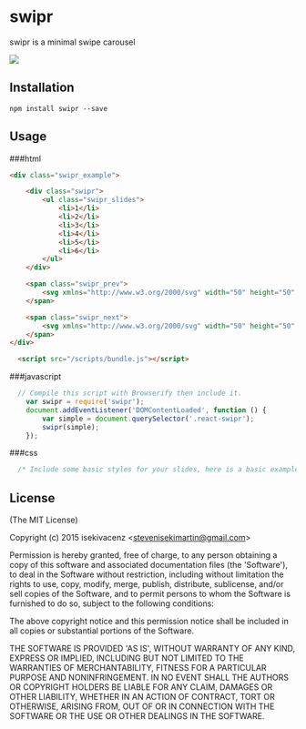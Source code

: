 # swipr

swipr is a minimal swipe carousel

![](http://img1.wikia.nocookie.net/__cb20130426021828/villains/images/thumb/7/78/Swiper.jpg/500px-Swiper.jpg)

## Installation

`npm install swipr --save`

## Usage

###html

```html
<div class="swipr_example">

    <div class="swipr">
        <ul class="swipr_slides">
            <li>1</li>
            <li>2</li>
            <li>3</li>
            <li>4</li>
            <li>5</li>
            <li>6</li>
        </ul>
    </div>

    <span class="swipr_prev">
        <svg xmlns="http://www.w3.org/2000/svg" width="50" height="50" viewBox="0 0 501.5 501.5"><g><path fill="#2E435A" d="M302.67 90.877l55.77 55.508L254.575 250.75 358.44 355.116l-55.77 55.506L143.56 250.75z"></path></g></svg>
    </span>

    <span class="swipr_next">
        <svg xmlns="http://www.w3.org/2000/svg" width="50" height="50" viewBox="0 0 501.5 501.5"><g><path fill="#2E435A" d="M199.33 410.622l-55.77-55.508L247.425 250.75 143.56 146.384l55.77-55.507L358.44 250.75z"></path></g></svg>
    </span>
</div>

  <script src="/scripts/bundle.js"></script>

```

###javascript

```javascript
  // Compile this script with Browserify then include it.
    var swipr = require('swipr');
    document.addEventListener('DOMContentLoaded', function () {
        var simple = document.querySelector('.react-swipr');
        swipr(simple);
    });
```

###css

```css
  /* Include some basic styles for your slides, here is a basic example */
```


## License

(The MIT License)

Copyright (c) 2015 isekivacenz &lt;stevenisekimartin@gmail.com&gt;

Permission is hereby granted, free of charge, to any person obtaining
a copy of this software and associated documentation files (the
'Software'), to deal in the Software without restriction, including
without limitation the rights to use, copy, modify, merge, publish,
distribute, sublicense, and/or sell copies of the Software, and to
permit persons to whom the Software is furnished to do so, subject to
the following conditions:

The above copyright notice and this permission notice shall be
included in all copies or substantial portions of the Software.

THE SOFTWARE IS PROVIDED 'AS IS', WITHOUT WARRANTY OF ANY KIND,
EXPRESS OR IMPLIED, INCLUDING BUT NOT LIMITED TO THE WARRANTIES OF
MERCHANTABILITY, FITNESS FOR A PARTICULAR PURPOSE AND NONINFRINGEMENT.
IN NO EVENT SHALL THE AUTHORS OR COPYRIGHT HOLDERS BE LIABLE FOR ANY
CLAIM, DAMAGES OR OTHER LIABILITY, WHETHER IN AN ACTION OF CONTRACT,
TORT OR OTHERWISE, ARISING FROM, OUT OF OR IN CONNECTION WITH THE
SOFTWARE OR THE USE OR OTHER DEALINGS IN THE SOFTWARE.
